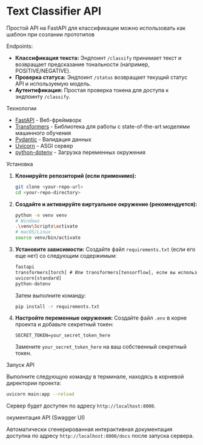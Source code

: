 # Text Classifier API

Простой API на FastAPI для классификации можно  использовать как шаблон  при  созлании  прототипов

Endpoints:

*   **Классификация текста:** Эндпоинт `/classify` принимает текст и возвращает предсказание тональности (например, POSITIVE/NEGATIVE).
*   **Проверка статуса:** Эндпоинт `/status` возвращает текущий статус API и используемую модель.
*   **Аутентификация:** Простая проверка токена для доступа к эндпоинту `/classify`.

Технологии

*   [FastAPI](https://fastapi.tiangolo.com/) - Веб-фреймворк
*   [Transformers](https://huggingface.co/transformers/) - Библиотека для работы с state-of-the-art моделями машинного обучения
*   [Pydantic](https://pydantic-docs.helpmanual.io/) - Валидация данных
*   [Uvicorn](https://www.uvicorn.org/) - ASGI сервер
*   [python-dotenv](https://github.com/theskumar/python-dotenv) - Загрузка переменных окружения

Установка

1.  **Клонируйте репозиторий (если применимо):**
    ```bash
    git clone <your-repo-url>
    cd <your-repo-directory>
    ```

2.  **Создайте и активируйте виртуальное окружение (рекомендуется):**
    ```bash
    python -m venv venv
    # Windows
    .\venv\Scripts\activate
    # macOS/Linux
    source venv/bin/activate
    ```

3.  **Установите зависимости:**
    Создайте файл `requirements.txt` (если его еще нет) со следующим содержимым:
    ```txt
    fastapi
    transformers[torch] # Или transformers[tensorflow], если вы используете TensorFlow
    uvicorn[standard]
    python-dotenv
    ```
    Затем выполните команду:
    ```bash
    pip install -r requirements.txt
    ```

4.  **Настройте переменные окружения:**
    Создайте файл `.env` в корне проекта и добавьте секретный токен:
    ```
    SECRET_TOKEN=your_secret_token_here
    ```
    Замените `your_secret_token_here` на ваш собственный секретный токен.

Запуск API

Выполните следующую команду в терминале, находясь в корневой директории проекта:

```bash
uvicorn main:app --reload
```

Сервер будет доступен по адресу `http://localhost:8000`.

окументация API (Swagger UI)

Автоматически сгенерированная интерактивная документация доступна по адресу `http://localhost:8000/docs` после запуска сервера.
